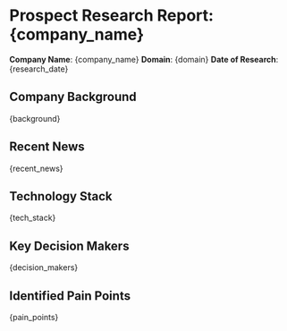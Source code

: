 # Prospect Research Report: {company_name}

**Company Name**: {company_name}
**Domain**: {domain}
**Date of Research**: {research_date}

## Company Background
{background}

## Recent News
{recent_news}

## Technology Stack
{tech_stack}

## Key Decision Makers
{decision_makers}

## Identified Pain Points
{pain_points}
